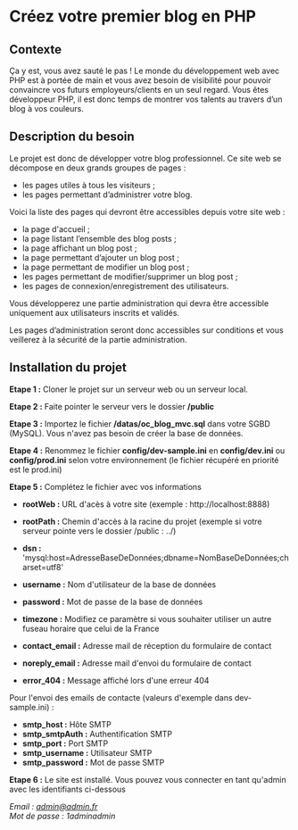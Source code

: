 # Créez votre premier blog en PHP

## Contexte
Ça y est, vous avez sauté le pas ! Le monde du développement web avec PHP est à portée de main et vous avez besoin de visibilité pour pouvoir convaincre vos futurs employeurs/clients en un seul regard. Vous êtes développeur PHP, il est donc temps de montrer vos talents au travers d’un blog à vos couleurs.

## Description du besoin

Le projet est donc de développer votre blog professionnel. Ce site web se décompose en deux grands groupes de pages :

- les pages utiles à tous les visiteurs ;
- les pages permettant d’administrer votre blog.

Voici la liste des pages qui devront être accessibles depuis votre site web :

- la page d'accueil ;
- la page listant l’ensemble des blog posts ;
- la page affichant un blog post ;
- la page permettant d’ajouter un blog post ;
- la page permettant de modifier un blog post ;
- les pages permettant de modifier/supprimer un blog post ;
- les pages de connexion/enregistrement des utilisateurs.

Vous développerez une partie administration qui devra être accessible uniquement aux utilisateurs inscrits et validés.

Les pages d’administration seront donc accessibles sur conditions et vous veillerez à la sécurité de la partie administration.

## Installation du projet

**Etape 1 :** Cloner le projet sur un serveur web ou un serveur local.

**Etape 2 :** Faite pointer le serveur vers le dossier **/public**

**Etape 3 :** Importez le fichier **/datas/oc_blog_mvc.sql** dans votre SGBD (MySQL). Vous n'avez pas besoin de créer la base de données.

**Etape 4 :** Renommez le fichier **config/dev-sample.ini** en **config/dev.ini** ou **config/prod.ini** selon votre environnement (le fichier récupéré en priorité est le prod.ini)

**Etape 5 :** Complétez le fichier avec vos informations
- **rootWeb :** URL d'acès à votre site (exemple : http://localhost:8888)
- **rootPath :** Chemin d'accès à la racine du projet (exemple si votre serveur pointe vers le dossier /public : ../)


- **dsn :** 'mysql:host=AdresseBaseDeDonnées;dbname=NomBaseDeDonnées;charset=utf8'
- **username :** Nom d'utilisateur de la base de données
- **password :** Mot de passe de la base de données


- **timezone :** Modifiez ce paramètre si vous souhaiter utiliser un autre fuseau horaire que celui de la France


- **contact_email :** Adresse mail de réception du formulaire de contact
- **noreply_email :** Adresse mail d'envoi du formulaire de contact


- **error_404 :** Message affiché lors d'une erreur 404

Pour l'envoi des emails de contacte (valeurs d'exemple dans dev-sample.ini) :
- **smtp_host :** Hôte SMTP
- **smtp_smtpAuth :** Authentification SMTP
- **smtp_port :** Port SMTP
- **smtp_username :** Utilisateur SMTP
- **smtp_password :** Mot de passe SMTP


**Etape 6 :** Le site est installé. Vous pouvez vous connecter en tant qu'admin avec les identifiants ci-dessous

*Email : admin@admin.fr*<br>
*Mot de passe : 1adminadmin* 